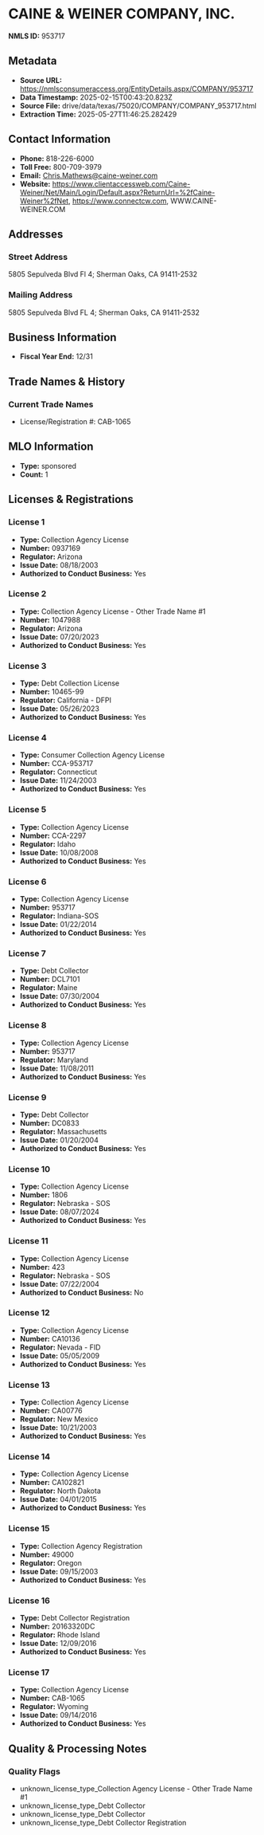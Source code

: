 # CAINE & WEINER COMPANY, INC.

**NMLS ID:** 953717

## Metadata
- **Source URL:** https://nmlsconsumeraccess.org/EntityDetails.aspx/COMPANY/953717
- **Data Timestamp:** 2025-02-15T00:43:20.823Z
- **Source File:** drive/data/texas/75020/COMPANY/COMPANY_953717.html
- **Extraction Time:** 2025-05-27T11:46:25.282429

## Contact Information
- **Phone:** 818-226-6000
- **Toll Free:** 800-709-3979
- **Email:** Chris.Mathews@caine-weiner.com
- **Website:** https://www.clientaccessweb.com/Caine-Weiner/Net/Main/Login/Default.aspx?ReturnUrl=%2fCaine-Weiner%2fNet, https://www.connectcw.com, WWW.CAINE-WEINER.COM

## Addresses
### Street Address
5805 Sepulveda Blvd Fl 4; Sherman Oaks, CA 91411-2532

### Mailing Address
5805 Sepulveda Blvd FL 4; Sherman Oaks, CA 91411-2532

## Business Information
- **Fiscal Year End:** 12/31

## Trade Names & History
### Current Trade Names
- License/Registration #: CAB-1065

## MLO Information
- **Type:** sponsored
- **Count:** 1

## Licenses & Registrations

### License 1
- **Type:** Collection Agency License
- **Number:** 0937169
- **Regulator:** Arizona
- **Issue Date:** 08/18/2003
- **Authorized to Conduct Business:** Yes

### License 2
- **Type:** Collection Agency License - Other Trade Name #1
- **Number:** 1047988
- **Regulator:** Arizona
- **Issue Date:** 07/20/2023
- **Authorized to Conduct Business:** Yes

### License 3
- **Type:** Debt Collection License
- **Number:** 10465-99
- **Regulator:** California - DFPI
- **Issue Date:** 05/26/2023
- **Authorized to Conduct Business:** Yes

### License 4
- **Type:** Consumer Collection Agency License
- **Number:** CCA-953717
- **Regulator:** Connecticut
- **Issue Date:** 11/24/2003
- **Authorized to Conduct Business:** Yes

### License 5
- **Type:** Collection Agency License
- **Number:** CCA-2297
- **Regulator:** Idaho
- **Issue Date:** 10/08/2008
- **Authorized to Conduct Business:** Yes

### License 6
- **Type:** Collection Agency License
- **Number:** 953717
- **Regulator:** Indiana-SOS
- **Issue Date:** 01/22/2014
- **Authorized to Conduct Business:** Yes

### License 7
- **Type:** Debt Collector
- **Number:** DCL7101
- **Regulator:** Maine
- **Issue Date:** 07/30/2004
- **Authorized to Conduct Business:** Yes

### License 8
- **Type:** Collection Agency License
- **Number:** 953717
- **Regulator:** Maryland
- **Issue Date:** 11/08/2011
- **Authorized to Conduct Business:** Yes

### License 9
- **Type:** Debt Collector
- **Number:** DC0833
- **Regulator:** Massachusetts
- **Issue Date:** 01/20/2004
- **Authorized to Conduct Business:** Yes

### License 10
- **Type:** Collection Agency License
- **Number:** 1806
- **Regulator:** Nebraska - SOS
- **Issue Date:** 08/07/2024
- **Authorized to Conduct Business:** Yes

### License 11
- **Type:** Collection Agency License
- **Number:** 423
- **Regulator:** Nebraska - SOS
- **Issue Date:** 07/22/2004
- **Authorized to Conduct Business:** No

### License 12
- **Type:** Collection Agency License
- **Number:** CA10136
- **Regulator:** Nevada - FID
- **Issue Date:** 05/05/2009
- **Authorized to Conduct Business:** Yes

### License 13
- **Type:** Collection Agency License
- **Number:** CA00776
- **Regulator:** New Mexico
- **Issue Date:** 10/21/2003
- **Authorized to Conduct Business:** Yes

### License 14
- **Type:** Collection Agency License
- **Number:** CA102821
- **Regulator:** North Dakota
- **Issue Date:** 04/01/2015
- **Authorized to Conduct Business:** Yes

### License 15
- **Type:** Collection Agency Registration
- **Number:** 49000
- **Regulator:** Oregon
- **Issue Date:** 09/15/2003
- **Authorized to Conduct Business:** Yes

### License 16
- **Type:** Debt Collector Registration
- **Number:** 20163320DC
- **Regulator:** Rhode Island
- **Issue Date:** 12/09/2016
- **Authorized to Conduct Business:** Yes

### License 17
- **Type:** Collection Agency License
- **Number:** CAB-1065
- **Regulator:** Wyoming
- **Issue Date:** 09/14/2016
- **Authorized to Conduct Business:** Yes

## Quality & Processing Notes
### Quality Flags
- unknown_license_type_Collection Agency License - Other Trade Name #1
- unknown_license_type_Debt Collector
- unknown_license_type_Debt Collector
- unknown_license_type_Debt Collector Registration
